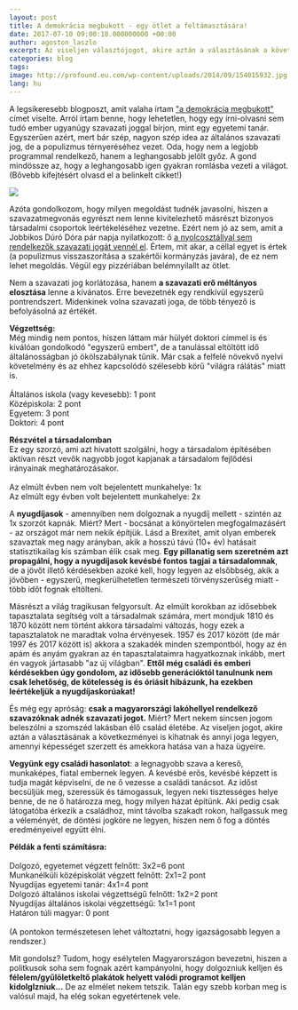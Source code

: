 ```yaml
---
layout: post
title: A demokrácia megbukott - egy ötlet a feltámasztására!
date: 2017-07-10 09:00:18.000000000 +00:00
author: agoston_laszlo
excerpt: Az viseljen választójogot, akire aztán a választásának a következményei is kihatnak és annyi joga legyen, amennyi képességet szerzett és amekkora hatása van a haza ügyeire.
categories: blog
tags: 
image: http://profound.eu.com/wp-content/uploads/2014/09/154015932.jpg
lang: hu
---
```

A legsikeresebb blogposzt, amit valaha írtam ["a demokrácia megbukott"](http://agostonlaszlo.hu/blog/a-demokracia-megbukott/) címet viselte. Arról írtam benne, hogy lehetetlen, hogy egy írni-olvasni sem tudó ember ugyanúgy szavazati joggal bírjon, mint egy egyetemi tanár. Egyszerűen azért, mert bár szép, nagyon szép idea az általános szavazati jog, de a populizmus térnyeréséhez vezet. Oda, hogy nem a legjobb programmal rendelkező, hanem a leghangosabb jelölt győz. A gond mindössze az, hogy a leghangosabb igen gyakran romlásba vezeti a világot. (Bővebb kifejtésért olvasd el a belinkelt cikket!)

![](http://agostonlaszlo.hu/images/pilotaszavazas1.jpg)

Azóta gondolkozom, hogy milyen megoldást tudnék javasolni, hiszen a szavazatmegvonás egyrészt nem lenne kivitelezhető másrészt bizonyos társadalmi csoportok leértékeléséhez vezetne. Ezért nem jó az sem, amit a Jobbikos Dúró Dóra pár napja nyilatkozott: ő [a nyolcosztállyal sem rendelkezők szavazati jogát vennél el](http://www.atv.hu/belfold/20170802-a-jobbik-nem-engedne-szavazni-azokat-akik-nem-vegeztek-el-az-altalanos-iskolat). Értem, mit akar, a céllal egyet is értek (a populizmus visszaszorítása a szakértői kormányzás javára), de ez nem lehet megoldás. Végül egy pizzériában belémnyilallt az ötlet.

Nem a szavazati jog korlátozása, hanem **a szavazati erő méltányos elosztása** lenne a kívánatos. Erre bevezetnék egy rendkívül egyszerű pontrendszert. Midenkinek volna szavazati joga, de több tényező is befolyásolná az értékét.

**Végzettség:** <br />
Még mindig nem pontos, hiszen láttam már hülyét doktori címmel is és kiválóan gondolkodó "egyszerű embert", de a tanulással eltöltött idő általánosságban jó ökölszabálynak tűnik. Már csak a felfelé növekvő nyelvi követelmény és az ehhez kapcsolódó szélesebb körű "világra rálátás" miatt is.<br />
<br />
Általános iskola (vagy kevesebb): 1 pont<br />
Középiskola: 2 pont<br />
Egyetem: 3 pont<br />
Doktori: 4 pont<br />

**Részvétel a társadalomban**<br />
Ez egy szorzó, ami azt hivatott szolgálni, hogy a társadalom építésében aktívan részt vevők nagyobb jogot kapjanak a társadalom fejlődési irányainak meghatározásakor.<br />
<br />
Az elmúlt évben nem volt bejelentett munkahelye: 1x<br />
Az elmúlt egy évben volt bejelentett munkahelye: 2x<br />

A **nyugdíjasok** - amennyiben nem dolgoznak a nyugdíj mellett - szintén az 1x szorzót kapnák. Miért? Mert - bocsánat a könyörtelen megfogalmazásért - az országot már nem nekik építjük. Lásd a Brexitet, amit olyan emberek szavaztak meg nagy arányban, akik a hosszú távú (10+ év) hatásait statisztikailag kis számban élik csak meg. **Egy pillanatig sem szeretném azt propagálni, hogy a nyugdíjasok kevésbé fontos tagjai a társadalomnak**, de a jövőt illető kérdésekben azoké kell, hogy legyen az elsőbbség, akik a jövőben - egyszerű, megkerülhetetlen természeti törvényszerűség miatt - több időt fognak eltölteni. 

Másrészt a világ tragikusan felgyorsult. Az elmúlt korokban az idősebbek tapasztalata segítség volt a társadalmak számára, mert mondjuk 1810 és 1870 között nem történt akkora társadalmi változás, hogy ezek a tapasztalatok ne maradtak volna érvényesek. 1957 és 2017 között (de már 1997 és 2017 között is) akkora a szakadék minden szempontból, hogy az én apám és anyám gyakran az én tapasztalataimra hagyatkoznak inkább, mert én vagyok jártasabb "az új világban". **Ettől még családi és emberi kérdésekben úgy gondolom, az idősebb generációktól tanulnunk nem csak lehetőség, de kötelesség is és óriásit hibázunk, ha ezekben leértékeljük a nyugdíjaskorúakat!**

És még egy apróság: **csak a magyarországi lakóhellyel rendelkező szavazóknak adnék szavazati jogot.** Miért? Mert nekem sincsen jogom beleszólni a szomszéd lakásban élő család életébe. Az viseljen jogot, akire aztán a választásának a következményei is kihatnak és annyi joga legyen, amennyi képességet szerzett és amekkora hatása van a haza ügyeire.

**Vegyünk egy családi hasonlatot**: a legnagyobb szava a kereső, munkaképes, fiatal embernek legyen. A kevésbé erős, kevésbé képzett is tudja magát képviselni, de ne ő vezesse a családi tanácsot. Az időst becsüljük meg, szeressük és támogassuk, legyen neki tisztességes helye benne, de ne ő határozza meg, hogy milyen házat építünk. Aki pedig csak látogatóba érkezik a családhoz, mint távolba szakadt rokon, hallgassuk meg a véleményét, de döntési jogköre ne legyen, hiszen nem ő fog a döntés eredményeivel együtt élni.

**Példák a fenti számításra:**<br />
<br />
Dolgozó, egyetemet végzett felnőtt: 3x2=6 pont<br />
Munkanélküli középiskolát végzett felnőtt: 2x1=2 pont<br />
Nyugdíjas egyetemi tanár: 4x1=4 pont<br />
Dolgozó általános iskolai végzettségű felnőtt: 1x2=2 pont<br />
Nyugdíjas általános iskolai végzettségű: 1x1=1 pont<br />
Határon túli magyar: 0 pont<br />
<br />
(A pontokon természetesen lehet változtatni, hogy igazságosabb legyen a rendszer.) <br />

Mit gondolsz? Tudom, hogy esélytelen Magyarországon bevezetni, hiszen a politkusok soha sem fognak azért kampányolni, hogy dolgozniuk kelljen és **félelem/gyűlöletkeltő plakátok helyett valódi programot kelljen kidolglzniuk...** De az elmélet nekem tetszik. Talán egy szebb korban meg is valósul majd, ha elég sokan egyetértenek vele.

